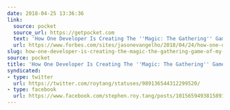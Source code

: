 ```yaml
---
date: 2018-04-25 13:36:36
link:
  source: pocket
  source_url: https://getpocket.com
  text: 'How One Developer Is Creating The ''Magic: The Gathering'' Game Of My Dreams'
  url: https://www.forbes.com/sites/jasonevangelho/2018/04/24/how-one-developer-is-making-a-magic-the-gathering-game-of-my-dreams/#4782da2431a6
slug: how-one-developer-is-creating-the-magic-the-gathering-game-of-my-dreams
source: pocket
title: 'How One Developer Is Creating The ''Magic: The Gathering'' Game Of My Dreams'
syndicated:
- type: twitter
  url: https://twitter.com/roytang/statuses/989136544312299520/
- type: facebook
  url: https://www.facebook.com/stephen.roy.tang/posts/10156594938158912
---
```


